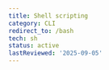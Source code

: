 ```yaml
---
title: Shell scripting
category: CLI
redirect_to: /bash
tech: sh
status: active
lastReviewed: '2025-09-05'
---
```


